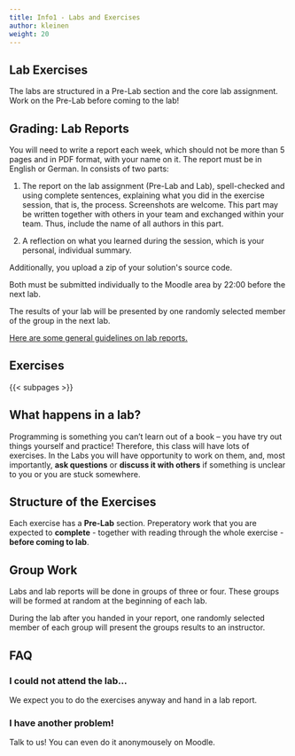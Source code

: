 ```yaml
---
title: Info1 - Labs and Exercises
author: kleinen
weight: 20
---
```


## Lab Exercises

The labs are structured in a Pre-Lab section and the core lab assignment.
Work on the Pre-Lab before coming to the lab!

## Grading: Lab Reports

You will need to write a report each week, which should not be more than 5 pages and
in PDF format, with your name on it. The report must be in English or German. In consists of two parts:

1. The report on the lab assignment (Pre-Lab and Lab), spell-checked and using complete sentences,
explaining what you did in the exercise session, that is, the process. Screenshots are welcome. This part
may be written together with others in your team and exchanged within your team.
Thus, include the name of all authors in this part.

2. A reflection on what you learned during the session, which is your personal,
individual summary.

Additionally, you upload a zip of your solution's source code.


Both must be submitted individually to the Moodle area by 22:00 before the next lab.

The results of your lab will be presented by one randomly selected member of the group in the next lab.

[Here are some general guidelines on lab reports.](/studies/grading/guideline)

## Exercises

{{< subpages  >}}

## What happens in a lab?

Programming is something you can&#8217;t learn out of a book &#8211; you have
try out things yourself and practice! Therefore, this class will have lots of
exercises. In the Labs you will have opportunity to work on them, and, most
importantly, **ask questions** or **discuss it with others** if something is
unclear to you or you are stuck somewhere.

## Structure of the Exercises

Each exercise has a **Pre-Lab** section. Preperatory work that you are expected
to **complete** - together with reading through the whole exercise - **before coming to lab**.

## Group Work

Labs and lab reports will be done in groups of three or four. These groups will be formed at
random at the beginning of each lab.

During the lab after you handed in your report, one randomly selected member of each group will present the groups results to an instructor.

## FAQ

### I could not attend the lab...

We expect you to do the exercises anyway and hand in a lab report.

### I have another problem!
Talk to us! You can even do it anonymousely on Moodle.
